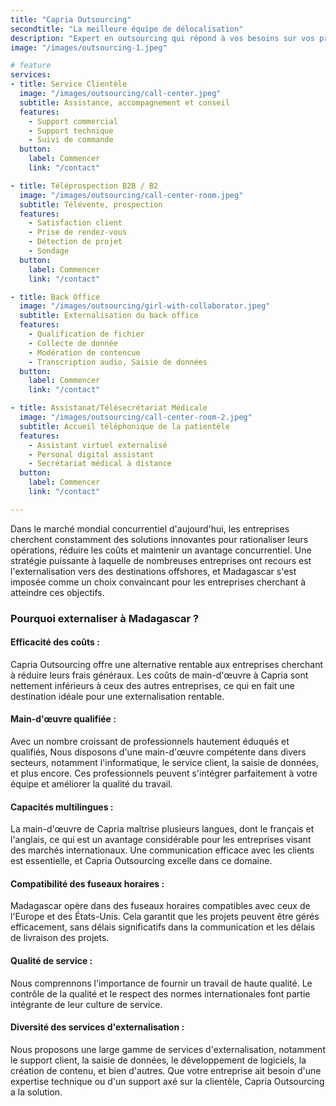```yaml
---
title: "Capria Outsourcing"
secondtitle: "La meilleure équipe de délocalisation"
description: "Expert en outsourcing qui répond à vos besoins sur vos projets d’externalisation tout en respectant votre budget."
image: "/images/outsourcing-1.jpeg"

# feature
services:
- title: Service Clientèle
  image: "/images/outsourcing/call-center.jpeg"
  subtitle: Assistance, accompagnement et conseil
  features:
    - Support commercial
    - Support technique
    - Suivi de commande
  button:
    label: Commencer
    link: "/contact"

- title: Téléprospection B2B / B2
  image: "/images/outsourcing/call-center-room.jpeg"
  subtitle: Télévente, prospection
  features:
    - Satisfaction client
    - Prise de rendez-vous
    - Détection de projet
    - Sondage
  button:
    label: Commencer
    link: "/contact"

- title: Back Office
  image: "/images/outsourcing/girl-with-collaborator.jpeg"
  subtitle: Externalisation du back office
  features:
    - Qualification de fichier
    - Collecte de donnée
    - Modération de contencue
    - Transcription audio, Saisie de données
  button:
    label: Commencer
    link: "/contact"

- title: Assistanat/Télésecrétariat Médicale
  image: "/images/outsourcing/call-center-room-2.jpeg"
  subtitle: Accueil téléphonique de la patientèle
  features:
    - Assistant virtuel externalisé
    - Personal digital assistant
    - Secrétariat médical à distance
  button:
    label: Commencer
    link: "/contact"

---
```

<div class="container text-center">
Dans le marché mondial concurrentiel d'aujourd'hui, les entreprises cherchent constamment des solutions innovantes pour rationaliser leurs opérations, réduire les coûts et maintenir un avantage concurrentiel. Une stratégie puissante à laquelle de nombreuses entreprises ont recours est l'externalisation vers des destinations offshores, et Madagascar s'est imposée comme un choix convaincant pour les entreprises cherchant à atteindre ces objectifs.
</div>

<div class="grid text-left mt-11 content">

 

  <div class="container col-12 row">
  
  ### Pourquoi externaliser à Madagascar ?

  <div class="md:col-4 col-12">

  #### Efficacité des coûts :
  Capria Outsourcing offre une alternative rentable aux entreprises cherchant à réduire leurs frais généraux. Les coûts de main-d'œuvre à Capria sont nettement inférieurs à ceux des autres entreprises, ce qui en fait une destination idéale pour une externalisation rentable.

  #### Main-d'œuvre qualifiée : 
  Avec un nombre croissant de professionnels hautement éduqués et qualifiés, Nous disposons d'une main-d'œuvre compétente dans divers secteurs, notamment l'informatique, le service client, la saisie de données, et plus encore. Ces professionnels peuvent s'intégrer parfaitement à votre équipe et améliorer la qualité du travail.
  
  </div>
  <div class="md:col-4 col-12">
    
  #### Capacités multilingues :
  La main-d'œuvre de Capria maîtrise plusieurs langues, dont le français et l'anglais, ce qui est un avantage considérable pour les entreprises visant des marchés internationaux. Une communication efficace avec les clients est essentielle, et Capria Outsourcing excelle dans ce domaine.

  #### Compatibilité des fuseaux horaires : 
  Madagascar opère dans des fuseaux horaires compatibles avec ceux de l'Europe et des États-Unis. Cela garantit que les projets peuvent être gérés efficacement, sans délais significatifs dans la communication et les délais de livraison des projets.

   </div>
   <div class="md:col-4 col-12">

  #### Qualité de service : 
  Nous comprennons l'importance de fournir un travail de haute qualité. Le contrôle de la qualité et le respect des normes internationales font partie intégrante de leur culture de service.

  #### Diversité des services d'externalisation : 
  Nous proposons une large gamme de services d'externalisation, notamment le support client, la saisie de données, le développement de logiciels, la création de contenu, et bien d'autres. Que votre entreprise ait besoin d'une expertise technique ou d'un support axé sur la clientèle, Capria Outsourcing a la solution.

  </div>
  </div>

</div>

